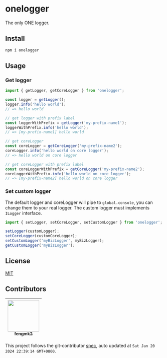 # onelogger

The only ONE logger.

## Install

```bash
npm i onelogger
```

## Usage

### Get logger

```ts
import { getLogger, getCoreLogger } from 'onelogger';

const logger = getLogger();
logger.info('hello world');
// => hello world

// get logger with prefix label
const loggerWithPrefix = getLogger('my-prefix-name1');
loggerWithPrefix.info('hello world');
// => [my-prefix-name1] hello world

// get coreLogger
const coreLogger = getCoreLogger('my-prefix-name2');
coreLogger.info('hello world on core logger');
// => hello world on core logger

// get coreLogger with prefix label
const coreLoggerWithPrefix = getCoreLogger('my-prefix-name2');
coreLoggerWithPrefix.info('hello world on core logger');
// => [my-prefix-name2] hello world on core logger
```

### Set custom logger

The default logger and coreLogger will pipe to `global.console`, you can change them to your real logger.
The custom logger must implements `ILogger` interface.

```ts
import { setLogger, setCoreLogger, setCustomLogger } from 'onelogger';

setLogger(customLogger);
setCoreLogger(customCoreLogger);
setCustomLogger('myBizLogger', myBizLogger);
getCustomLogger('myBizLogger');
```

## License

[MIT](LICENSE.txt)

<!-- GITCONTRIBUTOR_START -->

## Contributors

|[<img src="https://avatars.githubusercontent.com/u/156269?v=4" width="100px;"/><br/><sub><b>fengmk2</b></sub>](https://github.com/fengmk2)<br/>|
| :---: |


This project follows the git-contributor [spec](https://github.com/xudafeng/git-contributor), auto updated at `Sat Jan 20 2024 22:39:14 GMT+0800`.

<!-- GITCONTRIBUTOR_END -->
